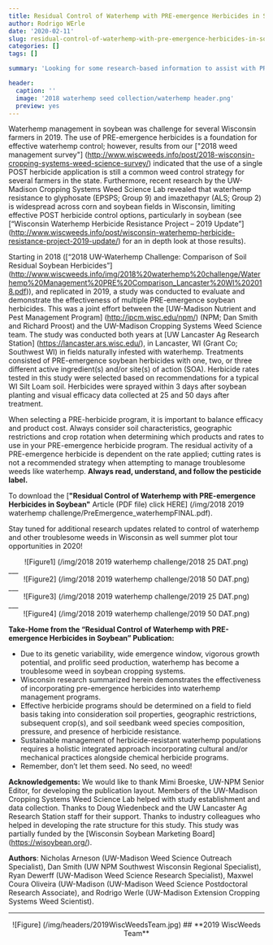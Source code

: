 ```yaml
---
title: Residual Control of Waterhemp with PRE-emergence Herbicides in Soybean
author: Rodrigo WErle
date: '2020-02-11'
slug: residual-control-of-waterhemp-with-pre-emergence-herbicides-in-soybean
categories: []
tags: []

summary: 'Looking for some research-based information to assist with PRE-emergence soybean herbicide selection for waterhemp control? Check our latest publication: "Residual Control of Waterhemp with PRE-emergence Herbicides in Soybean".'

header:
  caption: ''
  image: '2018 waterhemp seed collection/waterhemp header.png'
  preview: yes
---
```


Waterhemp management in soybean was challenge for several Wisconsin farmers in 2019. The use of PRE-emergence herbicides is a foundation for effective waterhemp control; however, results from our ["2018 weed management survey"] (http://www.wiscweeds.info/post/2018-wisconsin-cropping-systems-weed-science-survey/) indicated that the use of a single POST herbicide application is still a common weed control strategy for several farmers in the state. Furthermore, recent research by the UW-Madison Cropping Systems Weed Science Lab revealed that waterhemp resistance to glyphosate (EPSPS; Group 9) and imazethapyr (ALS; Group 2) is widespread across corn and soybean fields in Wisconsin, limiting effective POST herbicide control options, particularly in soybean (see [“Wisconsin Waterhemp Herbicide Resistance Project – 2019 Update”] (http://www.wiscweeds.info/post/wisconsin-waterhemp-herbicide-resistance-project-2019-update/)  for an in depth look at those results). 

Starting in 2018 ([“2018 UW-Waterhemp Challenge: Comparison of Soil Residual Soybean Herbicides”] (http://www.wiscweeds.info/img/2018%20waterhemp%20challenge/Waterhemp%20Management%20PRE%20Comparison_Lancaster%20WI%202018.pdf)), and replicated in 2019, a study was conducted to evaluate and demonstrate the effectiveness of multiple PRE-emergence soybean herbicides. This was a joint effort between the [UW-Madison Nutrient and Pest Management Program] (http://ipcm.wisc.edu/npm/) (NPM; Dan Smith and Richard Proost) and the UW-Madison Cropping Systems Weed Science team. The study was conducted both years at [UW Lancaster Ag Research Station] (https://lancaster.ars.wisc.edu/), in Lancaster, WI (Grant Co; Southwest WI) in fields naturally infested with waterhemp. Treatments consisted of PRE-emergence soybean herbicides with one, two, or three different active ingredient(s) and/or site(s) of action (SOA). Herbicide rates tested in this study were selected based on recommendations for a typical WI Silt Loam soil. Herbicides were sprayed within 3 days after soybean planting and visual efficacy data collected at 25 and 50 days after treatment. 

When selecting a PRE-herbicide program, it is important to balance efficacy and product cost. Always consider soil characteristics, geographic restrictions and crop rotation when determining which products and rates to use in your PRE-emergence herbicide program. The residual activity of a PRE-emergence herbicide is dependent on the rate applied; cutting rates is not a recommended strategy when attempting to manage troublesome weeds like waterhemp. **Always read, understand, and follow the pesticide label.** 

To download the [**"Residual Control of Waterhemp with PRE-emergence Herbicides in Soybean"** Article (PDF file) click HERE] (/img/2018 2019 waterhemp challenge/PreEmergence_waterhempFINAL.pdf).

Stay tuned for additional research updates related to control of waterhemp and other troublesome weeds in Wisconsin as well summer plot tour opportunities in 2020!

<center>![Figure1] (/img/2018 2019 waterhemp challenge/2018 25 DAT.png)</center> 
___  
<center>![Figure2] (/img/2018 2019 waterhemp challenge/2018 50 DAT.png)</center> 
___  
<center>![Figure3] (/img/2018 2019 waterhemp challenge/2019 25 DAT.png)</center> 
___  
<center>![Figure4] (/img/2018 2019 waterhemp challenge/2019 50 DAT.png)</center> 

**Take-Home from the “Residual Control of Waterhemp with PRE-emergence Herbicides in Soybean” Publication:**   

+	Due to its genetic variability, wide emergence window, vigorous growth potential, and prolific seed production, waterhemp has become a troublesome weed in soybean cropping systems.
+ Wisconsin research summarized herein demonstrates the effectiveness of incorporating pre-emergence herbicides into waterhemp management programs.
+ Effective herbicide programs should be determined on a field to field basis taking into consideration soil properties, geographic restrictions, subsequent crop(s), and soil seedbank weed species composition, pressure, and presence of herbicide resistance. 
+ Sustainable management of herbicide-resistant waterhemp populations requires a holistic integrated approach incorporating cultural and/or mechanical practices alongside chemical herbicide programs. 
+ Remember, don’t let them seed. No seed, no weed! 


**Acknowledgements:** We would like to thank Mimi Broeske, UW-NPM Senior Editor, for developing the publication layout. Members of the UW-Madison Cropping Systems Weed Science Lab helped with study establishment and data collection. Thanks to Doug Wiedenbeck and the UW Lancaster Ag Research Station staff for their support. Thanks to industry colleagues who helped in developing the rate structure for this study. This study was partially funded by the [Wisconsin Soybean Marketing Board] (https://wisoybean.org/).

**Authors**: Nicholas Arneson (UW-Madison Weed Science Outreach Specialist), Dan Smith (UW NPM Southwest Wisconsin Regional Specialist), Ryan Dewerff (UW-Madison Weed Science Research Specialist), Maxwel Coura Oliveira (UW-Madison (UW-Madison Weed Science Postdoctoral Research Associate), and Rodrigo Werle (UW-Madison Extension Cropping Systems Weed Scientist).

___
<center>![Figure] (/img/headers/2019WiscWeedsTeam.jpg)
## **2019 WiscWeeds Team** 
</center> 


